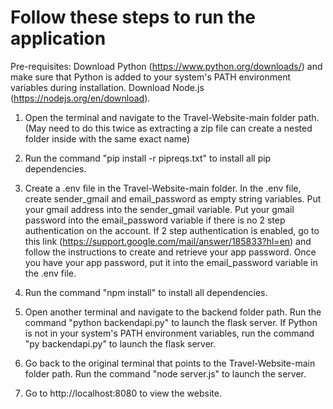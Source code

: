 # Follow these steps to run the application

Pre-requisites: Download Python (https://www.python.org/downloads/) and make sure that Python is added to your system's PATH environment variables during installation. Download Node.js (https://nodejs.org/en/download).

1. Open the terminal and navigate to the Travel-Website-main folder path. (May need to do this twice as extracting a zip file can create a nested folder inside with the same exact name)
 
2. Run the command "pip install -r pipreqs.txt" to install all pip dependencies.

3. Create a .env file in the Travel-Website-main folder. In the .env file, create sender_gmail and email_password as empty string variables. Put your gmail address into the sender_gmail variable. Put your gmail password into the email_password variable if there is no 2 step authentication on the account. If 2 step authentication is enabled, go to this link (https://support.google.com/mail/answer/185833?hl=en) and follow the instructions to create and retrieve your app password. Once you have your app password, put it into the email_password variable in the .env file. 

4. Run the command "npm install" to install all dependencies.

5. Open another terminal and navigate to the backend folder path. Run the command "python backendapi.py" to launch the flask server. If Python is not in your system's PATH environment variables, run the command "py backendapi.py" to launch the flask server.

6. Go back to the original terminal that points to the Travel-Website-main folder path. Run the command "node server.js" to launch the server.

7. Go to http://localhost:8080 to view the website.
